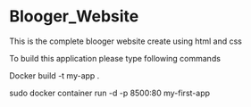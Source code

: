 # Blooger_Website
This is the complete blooger website create using html and css

To build this application please type following commands

Docker build -t my-app .


 sudo docker container run -d -p 8500:80 my-first-app
